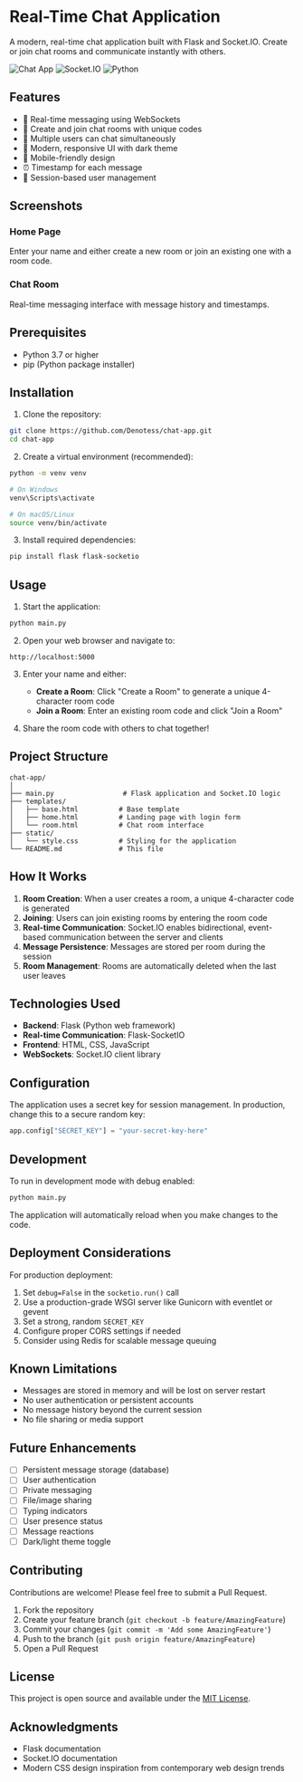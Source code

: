 
# Real-Time Chat Application

A modern, real-time chat application built with Flask and Socket.IO. Create or join chat rooms and communicate instantly with others.

![Chat App](https://img.shields.io/badge/Flask-v2.0+-blue.svg)
![Socket.IO](https://img.shields.io/badge/Socket.IO-v4.0+-green.svg)
![Python](https://img.shields.io/badge/Python-3.7+-yellow.svg)

## Features

- 🚀 Real-time messaging using WebSockets
- 💬 Create and join chat rooms with unique codes
- 👥 Multiple users can chat simultaneously
- 🎨 Modern, responsive UI with dark theme
- 📱 Mobile-friendly design
- ⏰ Timestamp for each message
- 🔐 Session-based user management

## Screenshots

### Home Page
Enter your name and either create a new room or join an existing one with a room code.

### Chat Room
Real-time messaging interface with message history and timestamps.

## Prerequisites

- Python 3.7 or higher
- pip (Python package installer)

## Installation

1. Clone the repository:
```bash
git clone https://github.com/Denotess/chat-app.git
cd chat-app
```

2. Create a virtual environment (recommended):
```bash
python -m venv venv

# On Windows
venv\Scripts\activate

# On macOS/Linux
source venv/bin/activate
```

3. Install required dependencies:
```bash
pip install flask flask-socketio
```

## Usage

1. Start the application:
```bash
python main.py
```

2. Open your web browser and navigate to:
```
http://localhost:5000
```

3. Enter your name and either:
   - **Create a Room**: Click "Create a Room" to generate a unique 4-character room code
   - **Join a Room**: Enter an existing room code and click "Join a Room"

4. Share the room code with others to chat together!

## Project Structure

```
chat-app/
│
├── main.py                 # Flask application and Socket.IO logic
├── templates/
│   ├── base.html          # Base template
│   ├── home.html          # Landing page with login form
│   └── room.html          # Chat room interface
├── static/
│   └── style.css          # Styling for the application
└── README.md              # This file
```

## How It Works

1. **Room Creation**: When a user creates a room, a unique 4-character code is generated
2. **Joining**: Users can join existing rooms by entering the room code
3. **Real-time Communication**: Socket.IO enables bidirectional, event-based communication between the server and clients
4. **Message Persistence**: Messages are stored per room during the session
5. **Room Management**: Rooms are automatically deleted when the last user leaves

## Technologies Used

- **Backend**: Flask (Python web framework)
- **Real-time Communication**: Flask-SocketIO
- **Frontend**: HTML, CSS, JavaScript
- **WebSockets**: Socket.IO client library

## Configuration

The application uses a secret key for session management. In production, change this to a secure random key:

```python
app.config["SECRET_KEY"] = "your-secret-key-here"
```

## Development

To run in development mode with debug enabled:

```bash
python main.py
```

The application will automatically reload when you make changes to the code.

## Deployment Considerations

For production deployment:

1. Set `debug=False` in the `socketio.run()` call
2. Use a production-grade WSGI server like Gunicorn with eventlet or gevent
3. Set a strong, random `SECRET_KEY`
4. Configure proper CORS settings if needed
5. Consider using Redis for scalable message queuing

## Known Limitations

- Messages are stored in memory and will be lost on server restart
- No user authentication or persistent accounts
- No message history beyond the current session
- No file sharing or media support

## Future Enhancements

- [ ] Persistent message storage (database)
- [ ] User authentication
- [ ] Private messaging
- [ ] File/image sharing
- [ ] Typing indicators
- [ ] User presence status
- [ ] Message reactions
- [ ] Dark/light theme toggle

## Contributing

Contributions are welcome! Please feel free to submit a Pull Request.

1. Fork the repository
2. Create your feature branch (`git checkout -b feature/AmazingFeature`)
3. Commit your changes (`git commit -m 'Add some AmazingFeature'`)
4. Push to the branch (`git push origin feature/AmazingFeature`)
5. Open a Pull Request

## License

This project is open source and available under the [MIT License](LICENSE).

## Acknowledgments

- Flask documentation
- Socket.IO documentation
- Modern CSS design inspiration from contemporary web design trends
